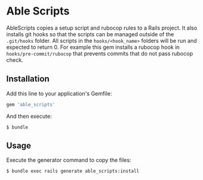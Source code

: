 # Able Scripts

AbleScripts copies a setup script and rubocop rules to a Rails project.
It also installs git hooks so that the scripts can be managed outside of the `.git/hooks` folder.
All scripts in the `hooks/<hook_name>` folders will be run and expected to return 0.
For example this gem installs a rubocop hook in `hooks/pre-commit/rubocop` that prevents commits
that do not pass rubocop check.

## Installation

Add this line to your application's Gemfile:

```ruby
gem 'able_scripts'
```

And then execute:

    $ bundle

## Usage

Execute the generator command to copy the files:

    $ bundle exec rails generate able_scripts:install
